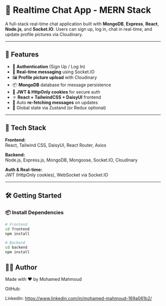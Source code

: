 # 💬 Realtime Chat App - MERN Stack

A full-stack real-time chat application built with **MongoDB**, **Express**, **React**, **Node.js**, and **Socket.IO**. Users can sign up, log in, chat in real-time, and update profile pictures via Cloudinary.

---

## 🚀 Features

- 🔐 **Authentication** (Sign Up / Log In)
- 💬 **Real-time messaging** using Socket.IO
- 🖼️ **Profile picture upload** with Cloudinary
- 📦 **MongoDB** database for message persistence
- 🍪 **JWT & HttpOnly cookies** for secure auth
- ⚛️ **React + TailwindCSS + DaisyUI** frontend
- 🔄 Auto **re-fetching messages** on updates
- 🧠 Global state via Zustand (or Redux optional)

---

## 📁 Tech Stack

**Frontend:**  
React, Tailwind CSS, DaisyUI, React Router, Axios

**Backend:**  
Node.js, Express.js, MongoDB, Mongoose, Socket.IO, Cloudinary

**Auth & Real-time:**  
JWT (HttpOnly cookies), WebSocket via Socket.IO

---

## 🛠️ Getting Started

### 📦 Install Dependencies

```bash
# Frontend
cd frontend
npm install

# Backend
cd backend
npm install
```

## 👨‍💻 Author
Made with ❤️ by Mohamed Mahmoud

GitHub: 

LinkedIn: https://www.linkedin.com/in/mohamed-mahmoud-169a061b2/

